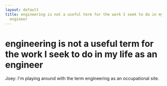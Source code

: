 ```yaml
---
layout: default
title: engineering is not a useful term for the work I seek to do in my life as an
  engineer
---
```

# engineering is not a useful term for the work I seek to do in my life as an engineer 

Joey: I'm playing around with the term engineering as an occupational site. 

